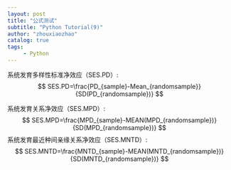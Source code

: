 ```yaml
---
layout: post
title: "公式测试"
subtitle: "Python Tutorial(9)"
author: "zhouxiaozhao"
catalog: true
tags:
     - Python
---
```




系统发育多样性标准净效应（SES.PD）:
$$
SES.PD=\frac{PD_{sample}-Mean_{randomsample}}{SD(PD_{randomsample})}
$$

系统发育关系净效应（SES.MPD）:
$$
SES.MPD=\frac{MPD_{sample}-MEAN(MPD_{randomsample})}{SD(MPD_{randomsample})}
$$
系统发育最近种间亲缘关系净效应（SES.MNTD）:
$$
SES.MNTD=\frac{MNTD_{sample}-MEAN(MNTD_{randomsample})}{SD(MNTD_{randomsample})}
$$